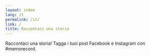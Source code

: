 ```yaml
---
layout: index
lang: it
permalink: /it/
link: /
title: Raccontaci una storia
---
```


Raccontaci una storia! Tagga i tuoi post Facebook e Instagram con #memorecord.
<!-- more -->
